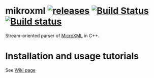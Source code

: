 # mikroxml [![releases](https://img.shields.io/github/tag/igagis/mikroxml.svg)](https://github.com/igagis/mikroxml/releases) [![Build Status](https://travis-ci.org/igagis/mikroxml.svg?branch=master)](https://travis-ci.org/igagis/mikroxml) [![Build status](https://ci.appveyor.com/api/projects/status/4vfc6hgta8gupfrt/branch/master?svg=true)](https://ci.appveyor.com/project/igagis/mikroxml/branch/master)

Stream-oriented parser of [MicroXML](https://dvcs.w3.org/hg/microxml/raw-file/tip/spec/microxml.html) in C++.

# Installation and usage tutorials

See [Wiki page](wiki/MainPage.adoc)
